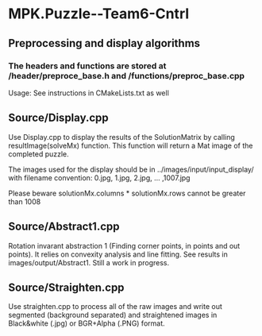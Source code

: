 # MPK.Puzzle--Team6-Cntrl
## Preprocessing and display algorithms

### The headers and functions are stored at /header/preproce_base.h and /functions/preproc_base.cpp

Usage: 
See instructions in CMakeLists.txt as well
## Source/Display.cpp


Use Display.cpp to display the results of the SolutionMatrix by calling resultImage(solveMx) function. This function will return a Mat
image of the completed puzzle.
 
The images used for the display should be in ../images/input/input_display/ with filename convention: 0.jpg, 1.jpg, 2.jpg, ... ,1007.jpg

Please beware solutionMx.columns * solutionMx.rows cannot be greater than 1008 

## Source/Abstract1.cpp


Rotation invarant abstraction 1 (Finding corner points, in points and out points). It relies on convexity analysis and line fitting. See results in images/output/Abstract1. Still a work in progress.

## Source/Straighten.cpp


Use straighten.cpp to process all of the raw images and write out segmented (background separated) and straightened images in Black&white (.jpg)
or BGR+Alpha (.PNG) format.


